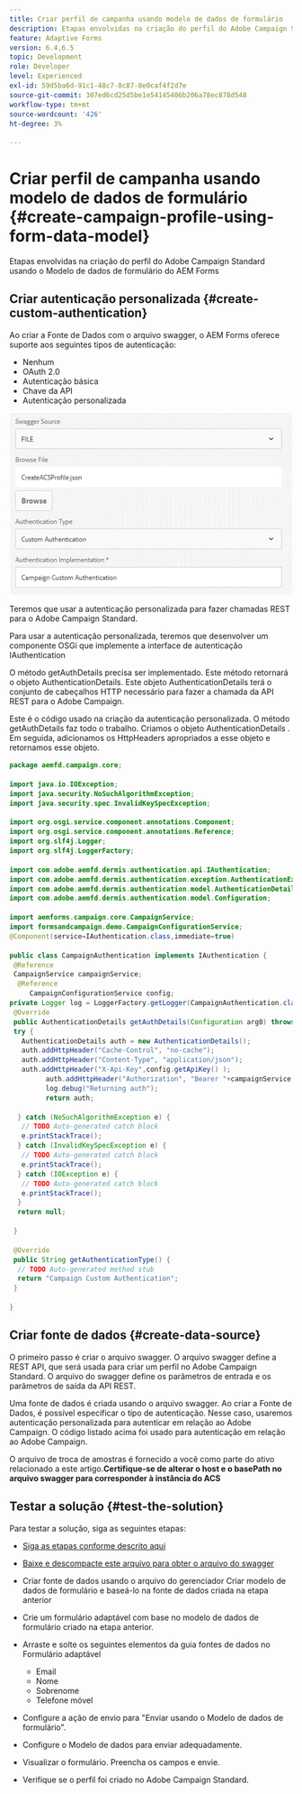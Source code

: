 ```yaml
---
title: Criar perfil de campanha usando modelo de dados de formulário
description: Etapas envolvidas na criação do perfil do Adobe Campaign Standard usando o Modelo de dados de formulário do AEM Forms
feature: Adaptive Forms
version: 6.4,6.5
topic: Development
role: Developer
level: Experienced
exl-id: 59d5ba6d-91c1-48c7-8c87-8e0caf4f2d7e
source-git-commit: 307ed6cd25d5be1e54145406b206a78ec878d548
workflow-type: tm+mt
source-wordcount: '426'
ht-degree: 3%

---
```


# Criar perfil de campanha usando modelo de dados de formulário {#create-campaign-profile-using-form-data-model}

Etapas envolvidas na criação do perfil do Adobe Campaign Standard usando o Modelo de dados de formulário do AEM Forms

## Criar autenticação personalizada {#create-custom-authentication}

Ao criar a Fonte de Dados com o arquivo swagger, o AEM Forms oferece suporte aos seguintes tipos de autenticação:

* Nenhum
* OAuth 2.0
* Autenticação básica
* Chave da API
* Autenticação personalizada

![campaingfdm](assets/campaignfdm.gif)

Teremos que usar a autenticação personalizada para fazer chamadas REST para o Adobe Campaign Standard.

Para usar a autenticação personalizada, teremos que desenvolver um componente OSGi que implemente a interface de autenticação IAuthentication

O método getAuthDetails precisa ser implementado. Este método retornará o objeto AuthenticationDetails. Este objeto AuthenticationDetails terá o conjunto de cabeçalhos HTTP necessário para fazer a chamada da API REST para o Adobe Campaign.

Este é o código usado na criação da autenticação personalizada. O método getAuthDetails faz todo o trabalho. Criamos o objeto AuthenticationDetails . Em seguida, adicionamos os HttpHeaders apropriados a esse objeto e retornamos esse objeto.

```java
package aemfd.campaign.core;

import java.io.IOException;
import java.security.NoSuchAlgorithmException;
import java.security.spec.InvalidKeySpecException;

import org.osgi.service.component.annotations.Component;
import org.osgi.service.component.annotations.Reference;
import org.slf4j.Logger;
import org.slf4j.LoggerFactory;

import com.adobe.aemfd.dermis.authentication.api.IAuthentication;
import com.adobe.aemfd.dermis.authentication.exception.AuthenticationException;
import com.adobe.aemfd.dermis.authentication.model.AuthenticationDetails;
import com.adobe.aemfd.dermis.authentication.model.Configuration;

import aemforms.campaign.core.CampaignService;
import formsandcampaign.demo.CampaignConfigurationService;
@Component(service=IAuthentication.class,immediate=true)

public class CampaignAuthentication implements IAuthentication {
 @Reference
 CampaignService campaignService;
  @Reference
     CampaignConfigurationService config;
private Logger log = LoggerFactory.getLogger(CampaignAuthentication.class);
 @Override
 public AuthenticationDetails getAuthDetails(Configuration arg0) throws AuthenticationException {
 try {
   AuthenticationDetails auth = new AuthenticationDetails();
   auth.addHttpHeader("Cache-Control", "no-cache");
   auth.addHttpHeader("Content-Type", "application/json");
   auth.addHttpHeader("X-Api-Key",config.getApiKey() );
         auth.addHttpHeader("Authorization", "Bearer "+campaignService.getAccessToken());
         log.debug("Returning auth");
         return auth;
   
  } catch (NoSuchAlgorithmException e) {
   // TODO Auto-generated catch block
   e.printStackTrace();
  } catch (InvalidKeySpecException e) {
   // TODO Auto-generated catch block
   e.printStackTrace();
  } catch (IOException e) {
   // TODO Auto-generated catch block
   e.printStackTrace();
  }
  return null;
  
 }

 @Override
 public String getAuthenticationType() {
  // TODO Auto-generated method stub
  return "Campaign Custom Authentication";
 }

}
```

## Criar fonte de dados {#create-data-source}

O primeiro passo é criar o arquivo swagger. O arquivo swagger define a REST API, que será usada para criar um perfil no Adobe Campaign Standard. O arquivo do swagger define os parâmetros de entrada e os parâmetros de saída da API REST.

Uma fonte de dados é criada usando o arquivo swagger. Ao criar a Fonte de Dados, é possível especificar o tipo de autenticação. Nesse caso, usaremos autenticação personalizada para autenticar em relação ao Adobe Campaign. O código listado acima foi usado para autenticação em relação ao Adobe Campaign.

O arquivo de troca de amostras é fornecido a você como parte do ativo relacionado a este artigo.**Certifique-se de alterar o host e o basePath no arquivo swagger para corresponder à instância do ACS**

## Testar a solução {#test-the-solution}

Para testar a solução, siga as seguintes etapas:
* [Siga as etapas conforme descrito aqui](aem-forms-with-campaign-standard-getting-started-tutorial.md)
* [Baixe e descompacte este arquivo para obter o arquivo do swagger](assets/create-acs-profile-swagger-file.zip)
* Criar fonte de dados usando o arquivo do gerenciador Criar modelo de dados de formulário e baseá-lo na fonte de dados criada na etapa anterior
* Crie um formulário adaptável com base no modelo de dados de formulário criado na etapa anterior.
* Arraste e solte os seguintes elementos da guia fontes de dados no Formulário adaptável

   * Email
   * Nome
   * Sobrenome
   * Telefone móvel

* Configure a ação de envio para &quot;Enviar usando o Modelo de dados de formulário&quot;.
* Configure o Modelo de dados para enviar adequadamente.
* Visualizar o formulário. Preencha os campos e envie.
* Verifique se o perfil foi criado no Adobe Campaign Standard.
